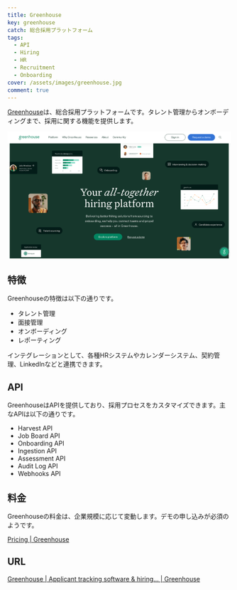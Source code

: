 ```yaml
---
title: Greenhouse
key: greenhouse
catch: 総合採用プラットフォーム
tags:
  - API
  - Hiring
  - HR
  - Recruitment
  - Onboarding
cover: /assets/images/greenhouse.jpg
comment: true
---
```


[Greenhouse](https://www.greenhouse.com/)は、総合採用プラットフォームです。タレント管理からオンボーディングまで、採用に関する機能を提供します。

[![GreenhouseのWebサイト](/assets/images/greenhouse.jpg)](https://www.greenhouse.com/)

<!--more-->

## 特徴

Greenhouseの特徴は以下の通りです。

- タレント管理
- 面接管理
- オンボーディング
- レポーティング

インテグレーションとして、各種HRシステムやカレンダーシステム、契約管理、LinkedInなどと連携できます。

## API

GreenhouseはAPIを提供しており、採用プロセスをカスタマイズできます。主なAPIは以下の通りです。

- Harvest API
- Job Board API
- Onboarding API
- Ingestion API
- Assessment API
- Audit Log API
- Webhooks API

## 料金

Greenhouseの料金は、企業規模に応じて変動します。デモの申し込みが必須のようです。

[Pricing \| Greenhouse](https://www.greenhouse.com/pricing)

## URL

[Greenhouse \| Applicant tracking software & hiring… \| Greenhouse](https://www.greenhouse.com/)

